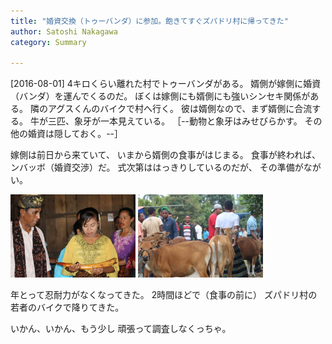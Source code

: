 ```yaml
---
title: "婚資交換（トゥーバンダ）に参加。飽きてすぐズパドリ村に帰ってきた"
author: Satoshi Nakagawa
category: Summary

---
```


[2016-08-01]  4キロくらい離れた村でトゥーバンダがある。
婿側が嫁側に婚資（バンダ）を運んでくるのだ。
ぼくは嫁側にも婿側にも強いシンセキ関係がある。
隣のアグスくんのバイクで村へ行く。
彼は婿側なので、まず婿側に合流する。
牛が三匹、象牙が一本見えている。
［--動物と象牙はみせびらかす。
その他の婚資は隠しておく。--］

 嫁側は前日から来ていて、
いまから婿側の食事がはじまる。
食事が終われば、
ンバッボ（婚資交渉）だ。
式次第ははっきりしているのだが、
その準備がながい。

<a href="/pict/2016-08-01-sue.jpg"><img src="/pict/2016-08-01-sue.jpg" alt="象牙" width="200"/></a>
<a href="/pict/2016-08-01-sapi.jpg"><img src="/pict/2016-08-01-sapi.jpg" alt="牛" width="200"/></a>

 年とって忍耐力がなくなってきた。
2時間ほどで（食事の前に）
ズパドリ村の若者のバイクで降りてきた。

 いかん、いかん、もう少し
頑張って調査しなくっちゃ。

